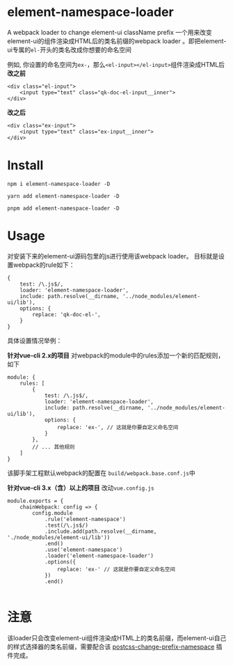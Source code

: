 # element-namespace-loader
A webpack loader to change element-ui className prefix
一个用来改变element-ui的组件渲染成HTML后的类名前缀的webpack loader 。即把element-ui专属的`el-`开头的类名改成你想要的命名空间

例如, 你设置的命名空间为`ex-`，那么`<el-input></el-input>`组件渲染成HTML后
**改之前**
```
<div class="el-input">
    <input type="text" class="qk-doc-el-input__inner">
</div>
```
**改之后**
```
<div class="ex-input">
    <input type="text" class="ex-input__inner">
</div>
```

# Install
```
npm i element-namespace-loader -D

yarn add element-namespace-loader -D

pnpm add element-namespace-loader -D
```

# Usage
对安装下来的element-ui源码包里的js进行使用该webpack loader。 目标就是设置webpack的rule如下：
```
{
    test: /\.js$/,
    loader: 'element-namespace-loader',
    include: path.resolve(__dirname, '../node_modules/element-ui/lib'),
    options: {
        replace: 'qk-doc-el-',
    }
}
```

具体设置情况举例：

**针对vue-cli 2.x的项目**
对webpack的module中的rules添加一个新的匹配规则，如下
```
module: {
    rules: [
        {
            test: /\.js$/,
            loader: 'element-namespace-loader',
            include: path.resolve(__dirname, '../node_modules/element-ui/lib'),
            options: {
                replace: 'ex-', // 这就是你要自定义命名空间
            }
        },
        // ... 其他规则
    ]
}
```
该脚手架工程默认webpack的配置在 `build/webpack.base.conf.js`中

**针对vue-cli 3.x（含）以上的项目**
改动`vue.config.js`
```
module.exports = {
    chainWebpack: config => {
        config.module
            .rule('element-namespace')
            .test(/\.js$/)
            .include.add(path.resolve(__dirname, './node_modules/element-ui/lib'))
            .end()
            .use('element-namespace')
            .loader('element-namespace-loader')
            .options({
                replace: 'ex-' // 这就是你要自定义命名空间
            })
            .end()
   
```

# 注意
该loader只会改变element-ui组件渲染成HTML上的类名前缀，而element-ui自己的样式选择器的类名前缀，需要配合该 [postcss-change-prefix-namespace](https://github.com/pekonchan/postcss-change-prefix-namespace) 插件完成。